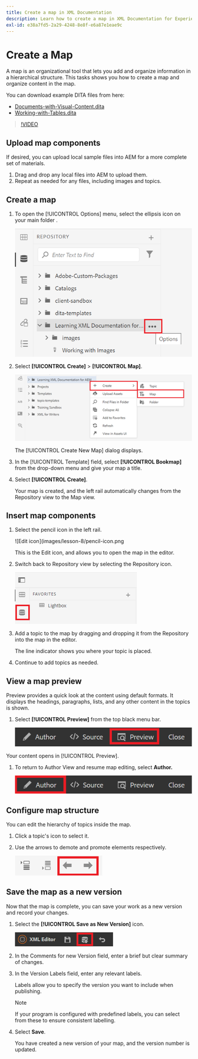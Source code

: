 ```yaml
---
title: Create a map in XML Documentation
description: Learn how to create a map in XML Documentation for Experience Manager
exl-id: e38a7fd5-2a29-4248-8e8f-e6a87e1eae9c
---
```

# Create a Map

A map is an organizational tool that lets you add and organize information in a hierarchical structure. This tasks shows you how to create a map and organize content in the map.

You can download example DITA files from here:

* [Documents-with-Visual-Content.dita](assets/working-with-maps/Documents-with-Visual-Content.dita)
* [Working-with-Tables.dita](assets/working-with-maps/Working-with-Tables.dita)

>[!VIDEO](https://video.tv.adobe.com/v/336725?quality=12&learn=on)

## Upload map components

If desired, you can upload local sample files into AEM for a more complete set of materials.

1. Drag and drop any local files into AEM to upload them.
1. Repeat as needed for any files, including images and topics.

## Create a map

1. To open the [!UICONTROL Options] menu, select the ellipsis icon on your main folder .

   ![Ellipsis icon](images/lesson-8/ellipses-9.png)

1. Select **[!UICONTROL Create]** > **[!UICONTROL Map]**.


   ![Create map](images/lesson-8/create-map-with-markings.png)

   The [!UICONTROL Create New Map] dialog displays.

1. In the [!UICONTROL Template] field, select **[!UICONTROL Bookmap]** from the drop-down menu and give your map a title.
1. Select **[!UICONTROL Create]**.

   Your map is created, and the left rail automatically changes from the Repository view to the Map view.

## Insert map components

1. Select the pencil icon in the left rail.

   ![Edit icon](images/lesson-8/pencil-icon.png

   This is the Edit icon, and allows you to open the map in the editor.

1. Switch back to Repository view by selecting the Repository icon.

   ![Repository icon](images/common/repository-icon.png)

1. Add a topic to the map by dragging and dropping it from the Repository into the map in the editor.

   The line indicator shows you where your topic is placed.

1. Continue to add topics as needed.

## View a map preview

Preview provides a quick look at the content using default formats. It displays the headings, paragraphs, lists, and any other content in the topics is shown.

1. Select **[!UICONTROL Preview]** from the top black menu bar.

   ![Preview button](images/common/select-preview.png)

Your content opens in [!UICONTROL Preview].

1. To return to Author View and resume map editing, select **Author.**

   ![Author button](images/lesson-5/author-map.png)

## Configure map structure

You can edit the hierarchy of topics inside the map.

1. Click a topic's icon to select it.
2. Use the arrows to demote and promote elements respectively.

   ![Repository icon](images/lesson-8/left-right.png)

## Save the map as a new version

Now that the map is complete, you can save your work as a new version and record your changes.

1. Select the **[!UICONTROL Save as New Version]** icon.

   ![Save as New Version icon](images/common/save-as-new-version.png)

1. In the Comments for new Version field, enter a brief but clear summary of changes.

1. In the Version Labels field, enter any relevant labels.

   Labels allow you to specify the version you want to include when publishing.

   >[!NOTE] 
   > 
   > If your program is configured with predefined labels, you can select from these to ensure consistent  labelling.

1. Select **Save**.
   
   You have created a new version of your map, and the version number is updated.
